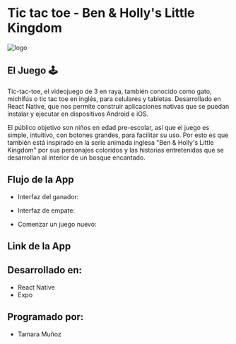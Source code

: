 # Tic tac toe - Ben & Holly's Little Kingdom
![logo]('')

## El Juego 🕹️

Tic-tac-toe, el videojuego de 3 en raya, también conocido como gato, michifús o tic tac toe en inglés, para celulares y tabletas. Desarrollado en React Native, que nos permite construir aplicaciones nativas que se puedan instalar y ejecutar en dispositivos Android e iOS.

El público objetivo son niños en edad pre-escolar, así que el juego es simple, intuitivo, con botones grandes, para facilitar su uso. Por esto es que también está inspirado en la serie animada inglesa "Ben & Holly's Little Kingdom" por sus personajes coloridos y las historias entretenidas que se desarrollan al interior de un bosque encantado.


## Flujo de la App 

- Interfaz del ganador: 


- Interfaz de empate: 


- Comenzar un juego nuevo: 


## Link de la App


## Desarrollado en: 
- React Native
- Expo

## Programado por:
- Tamara Muñoz